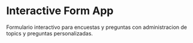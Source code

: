 # Interactive Form App
Formulario interactivo para encuestas y preguntas con administracion de topics y preguntas personalizadas.
